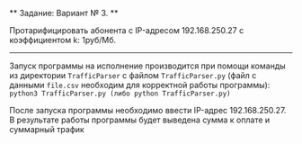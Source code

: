 ** Задание: Вариант № 3. **

Протарифицировать абонента с IP-адресом 192.168.250.27 с коэффициентом k: 1руб/Мб.

_____

Запуск программы на исполнение производится при помощи команды из директории
`TrafficParser` с файлом `TrafficParser.py` (файл с данными `file.csv` необходим для корректной
работы программы):
`python3 TrafficParser.py (либо python TrafficParser.py)`


После запуска программы необходимо ввести IP-адрес 192.168.250.27. В результате работы программы будет выведена сумма к оплате и суммарный трафик
